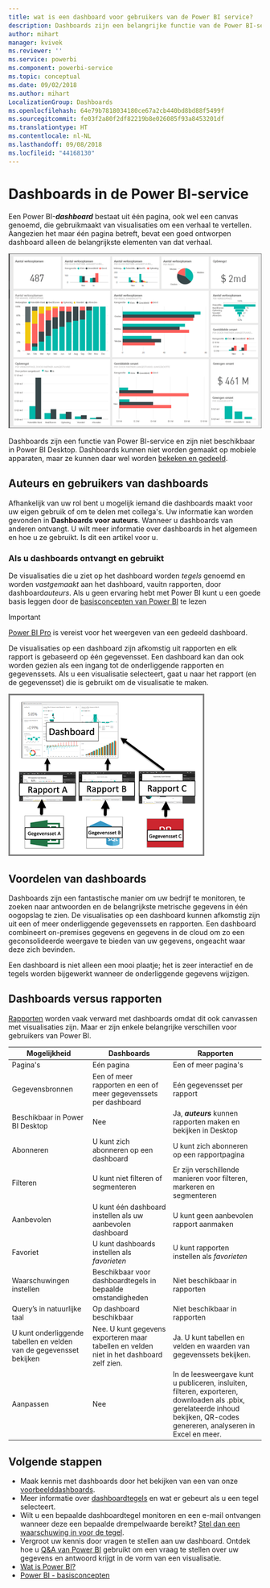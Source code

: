```yaml
---
title: wat is een dashboard voor gebruikers van de Power BI service?
description: Dashboards zijn een belangrijke functie van de Power BI-service.
author: mihart
manager: kvivek
ms.reviewer: ''
ms.service: powerbi
ms.component: powerbi-service
ms.topic: conceptual
ms.date: 09/02/2018
ms.author: mihart
LocalizationGroup: Dashboards
ms.openlocfilehash: 64e79b7818034180ce67a2cb440bd8bd88f5499f
ms.sourcegitcommit: fe03f2a80f2df82219b8e026085f93a8453201df
ms.translationtype: HT
ms.contentlocale: nl-NL
ms.lasthandoff: 09/08/2018
ms.locfileid: "44168130"
---
```

# <a name="dashboards-in-power-bi-service"></a>Dashboards in de Power BI-service

Een Power BI-***dashboard*** bestaat uit één pagina, ook wel een canvas genoemd, die gebruikmaakt van visualisaties om een verhaal te vertellen. Aangezien het maar één pagina betreft, bevat een goed ontworpen dashboard alleen de belangrijkste elementen van dat verhaal.

![dashboard](media/service-dashboards/power-bi-dashboard2.png)

Dashboards zijn een functie van Power BI-service en zijn niet beschikbaar in Power BI Desktop. Dashboards kunnen niet worden gemaakt op mobiele apparaten, maar ze kunnen daar wel worden [bekeken en gedeeld](mobile-apps-view-dashboard.md).

## <a name="dashboard-creators-and-dashboard-consumers"></a>Auteurs en gebruikers van dashboards
Afhankelijk van uw rol bent u mogelijk iemand die dashboards maakt voor uw eigen gebruik of om te delen met collega's. Uw informatie kan worden gevonden in **Dashboards voor auteurs**. Wanneer u dashboards van anderen ontvangt. U wilt meer informatie over dashboards in het algemeen en hoe u ze gebruikt. Is dit een artikel voor u.


### <a name="if-you-will-be-receiving-and-consuming-dashboards"></a>Als u dashboards ontvangt en gebruikt

De visualisaties die u ziet op het dashboard worden *tegels* genoemd en worden *vastgemaakt* aan het dashboard, vauitn rapporten, door dashboard*auteurs*. Als u geen ervaring hebt met Power BI kunt u een goede basis leggen door de [basisconcepten van Power BI](service-basic-concepts.md) te lezen

> [!IMPORTANT]
> [Power BI Pro](service-free-vs-pro.md) is vereist voor het weergeven van een gedeeld dashboard.

De visualisaties op een dashboard zijn afkomstig uit rapporten en elk rapport is gebaseerd op één gegevensset. Een dashboard kan dan ook worden gezien als een ingang tot de onderliggende rapporten en gegevenssets. Als u een visualisatie selecteert, gaat u naar het rapport (en de gegevensset) die is gebruikt om de visualisatie te maken.

![Diagram met de relatie tussen dashboards, rapporten en gegevenssets](media/service-dashboards/power-bi-diagram.png)



## <a name="advantages-of-dashboards"></a>Voordelen van dashboards
Dashboards zijn een fantastische manier om uw bedrijf te monitoren, te zoeken naar antwoorden en de belangrijkste metrische gegevens in één oogopslag te zien. De visualisaties op een dashboard kunnen afkomstig zijn uit een of meer onderliggende gegevenssets en rapporten. Een dashboard combineert on-premises gegevens en gegevens in de cloud om zo een geconsolideerde weergave te bieden van uw gegevens, ongeacht waar deze zich bevinden.

Een dashboard is niet alleen een mooi plaatje; het is zeer interactief en de tegels worden bijgewerkt wanneer de onderliggende gegevens wijzigen.

## <a name="dashboards-versus-reports"></a>Dashboards versus rapporten
[Rapporten](service-reports.md) worden vaak verward met dashboards omdat dit ook canvassen met visualisaties zijn. Maar er zijn enkele belangrijke verschillen voor gebruikers van Power BI.

| **Mogelijkheid** | **Dashboards** | **Rapporten** |
| --- | --- | --- |
| Pagina's |Eén pagina |Een of meer pagina's |
| Gegevensbronnen |Een of meer rapporten en een of meer gegevenssets per dashboard |Eén gegevensset per rapport |
| Beschikbaar in Power BI Desktop |Nee |Ja, ***auteurs*** kunnen rapporten maken en bekijken in Desktop |
| Abonneren |U kunt zich abonneren op een dashboard |U kunt zich abonneren op een rapportpagina |
| Filteren |U kunt niet filteren of segmenteren |Er zijn verschillende manieren voor filteren, markeren en segmenteren |
| Aanbevolen |U kunt één dashboard instellen als uw aanbevolen dashboard |U kunt geen aanbevolen rapport aanmaken |
| Favoriet | U kunt dashboards instellen als *favorieten* | U kunt rapporten instellen als *favorieten*
| Waarschuwingen instellen |Beschikbaar voor dashboardtegels in bepaalde omstandigheden |Niet beschikbaar in rapporten |
| Query’s in natuurlijke taal |Op dashboard beschikbaar |Niet beschikbaar in rapporten |
| U kunt onderliggende tabellen en velden van de gegevensset bekijken |Nee. U kunt gegevens exporteren maar tabellen en velden niet in het dashboard zelf zien. |Ja. U kunt tabellen en velden en waarden van gegevenssets bekijken. |
| Aanpassen |Nee |In de leesweergave kunt u publiceren, insluiten, filteren, exporteren, downloaden als .pbix, gerelateerde inhoud bekijken, QR-codes genereren, analyseren in Excel en meer.  |

## <a name="next-steps"></a>Volgende stappen
* Maak kennis met dashboards door het bekijken van een van onze [voorbeelddashboards](sample-tutorial-connect-to-the-samples.md).
* Meer informatie over [dashboardtegels](service-dashboard-tiles.md) en wat er gebeurt als u een tegel selecteert.
* Wilt u een bepaalde dashboardtegel monitoren en een e-mail ontvangen wanneer deze een bepaalde drempelwaarde bereikt? [Stel dan een waarschuwing in voor de tegel](service-set-data-alerts.md).
* Vergroot uw kennis door vragen te stellen aan uw dashboard. Ontdek hoe u [Q&A van Power BI](power-bi-tutorial-q-and-a.md) gebruikt om een vraag te stellen over uw gegevens en antwoord krijgt in de vorm van een visualisatie.
* [Wat is Power BI?](power-bi-overview.md)  
* [Power BI - basisconcepten](service-basic-concepts.md)  

